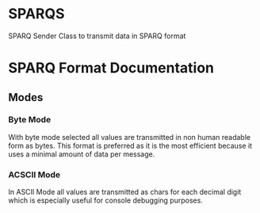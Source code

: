 # SPARQS
SPARQ Sender Class to transmit data in SPARQ format


# SPARQ Format Documentation
## Modes
### Byte Mode
With byte mode selected all values are transmitted in non human readable form as bytes. This format is preferred as it is the most efficient because it uses a minimal amount of data per message.
### ACSCII Mode
In ASCII Mode all values are transmitted as chars for each decimal digit which is especially useful for console debugging purposes.

